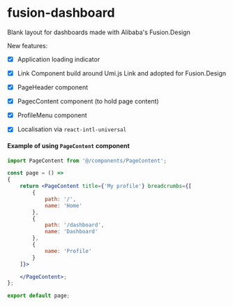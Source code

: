 # fusion-dashboard
Blank layout for dashboards made with Alibaba's Fusion.Design


New features:

- [x] Application loading indicator
- [x] Link Component build around Umi.js Link and adopted for Fusion.Design
- [x] PageHeader component
- [x] PagecContent component (to hold page content)
- [x] ProfileMenu component
- [x] Localisation via `react-intl-universal`


#### Example of using `PageContent` component
```jsx
import PageContent from '@/components/PageContent';

const page = () =>
{
	return <PageContent title={'My profile'} breadcrumbs={[
		{
			path: '/',
			name: 'Home'
		},
		{
			path: '/dashboard',
			name: 'Dashboard'
		},
		{
			name: 'Profile'
		}
	]}>

	</PageContent>;
};

export default page;
```
